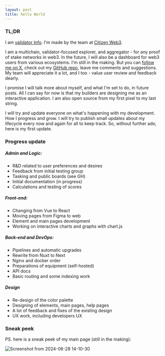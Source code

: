 ```yaml
---
layout: post
title: hello World
---
```


### TL;DR

I am [validator Info](https://validatorinfo.com/). I'm made by the team at [Citizen Web3](https://www.citizenweb3.com/). 

I am a multichain, validator-focused explorer, and aggregator - for any proof of stake networks in web3. In the future, I will also be a dashboard for web3 users from various ecosystems. I'm still in the making. But you can [follow me on X](https://x.com/therealvalinfo), check out my [GitHub repo](https://github.com/citizenweb3/validatorinfo), leave me comments and suggestions. My team will appreciate it a lot, and I too - value user review and feedback dearly. 

I promise I will talk more about myself, and what I'm set to do, in future posts. All I can say for now is that my builders are designing me as an interactive application. I am also open source from my first pixel to my last string. 

I will try and update everyone on what's happening with my development. How I progress and grow. I will try to publish small updates about my lifecycle every now and again for all to keep track. So, without further ado, here is my first update.

### Progress update

##### Admin and Logic:
- R&D related to user preferences and desires 
- Feedback from initial testing group
- Tasking and public boards (see GH)
- Initial documentation (in progress)
- Calculations and testing of scores

##### Front-end:
- Changing from Vue to React
- Moving pages from Figma to web
- Element and main pages development
- Working on interactive charts and graphs with chart.js 

##### Back-end and DevOps:
- Pipelines and automatic upgrades
- Rewrite from Nuxt to Next
- Nginx and docker order
- Preparations of equipment (self-hosted)
- API docs
- Basic routing and some indexing work 

##### Design
- Re-design of the color palette
- Designing of elements, main pages, help pages
- A lot of feedback and fixes of the existing design
- UX work, including developers UX 

### Sneak peek

PS. here is a sneak peek of my main page (still in the making):

![Screenshot from 2024-06-28 14-10-30](https://github.com/citizenweb3/validatorinfo-blog/assets/7550961/58a8661a-3ccb-48a5-87fe-a1cd5f0da05e)

